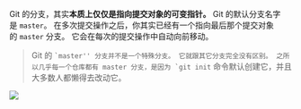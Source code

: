 
Git 的分支，其实**本质上仅仅是指向提交对象的可变指针。** Git 的默认分支名字是 `master`。 在多次提交操作之后，你其实已经有一个指向最后那个提交对象的 `master` 分支。 它会在每次的提交操作中自动向前移动。

>Git 的 `` `master'' 分支并不是一个特殊分支。 它就跟其它分支完全没有区别。 之所以几乎每一个仓库都有 master 分支，是因为 `git init `` 命令默认创建它，并且大多数人都懒得去改动它。

![](asserts/Pasted%20image%2020250730195727.png)
